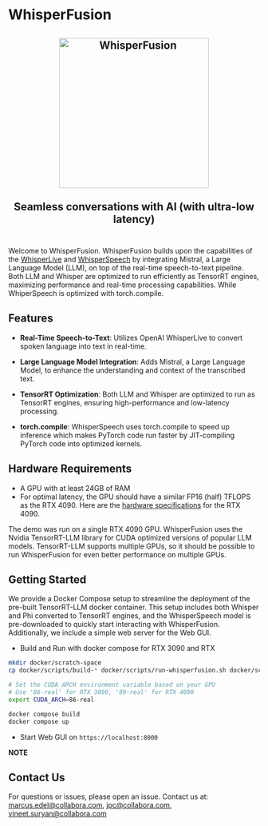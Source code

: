 # WhisperFusion

<h2 align="center">
  <a href="https://www.youtube.com/watch?v=_PnaP0AQJnk"><img
src="https://img.youtube.com/vi/_PnaP0AQJnk/0.jpg" style="background-color:rgba(0,0,0,0);" height=300 alt="WhisperFusion"></a>
  <br><br>Seamless conversations with AI (with ultra-low latency)<br><br>
</h2>

Welcome to WhisperFusion. WhisperFusion builds upon the capabilities of
the [WhisperLive](https://github.com/collabora/WhisperLive) and
[WhisperSpeech](https://github.com/collabora/WhisperSpeech) by
integrating Mistral, a Large Language Model (LLM), on top of the
real-time speech-to-text pipeline. Both LLM and
Whisper are optimized to run efficiently as TensorRT engines, maximizing
performance and real-time processing capabilities. While WhiperSpeech is 
optimized with torch.compile.

## Features

- **Real-Time Speech-to-Text**: Utilizes OpenAI WhisperLive to convert
  spoken language into text in real-time.

- **Large Language Model Integration**: Adds Mistral, a Large Language
  Model, to enhance the understanding and context of the transcribed
  text.

- **TensorRT Optimization**: Both LLM and Whisper are optimized to
  run as TensorRT engines, ensuring high-performance and low-latency
  processing.
- **torch.compile**: WhisperSpeech uses torch.compile to speed up 
  inference which makes PyTorch code run faster by JIT-compiling PyTorch
  code into optimized kernels.

## Hardware Requirements

- A GPU with at least 24GB of RAM
- For optimal latency, the GPU should have a similar FP16 (half) TFLOPS as the RTX 4090. Here are the [hardware specifications](https://www.techpowerup.com/gpu-specs/geforce-rtx-4090.c3889) for the RTX 4090.

The demo was run on a single RTX 4090 GPU. WhisperFusion uses the Nvidia TensorRT-LLM library for CUDA optimized versions of popular LLM models. TensorRT-LLM supports multiple GPUs, so it should be possible to run WhisperFusion for even better performance on multiple GPUs.

## Getting Started
We provide a Docker Compose setup to streamline the deployment of the pre-built TensorRT-LLM docker container. This setup includes both Whisper and Phi converted to TensorRT engines, and the WhisperSpeech model is pre-downloaded to quickly start interacting with WhisperFusion. Additionally, we include a simple web server for the Web GUI.

- Build and Run with docker compose for RTX 3090 and RTX
```bash
mkdir docker/scratch-space
cp docker/scripts/build-* docker/scripts/run-whisperfusion.sh docker/scratch-space/

# Set the CUDA_ARCH environment variable based on your GPU
# Use '86-real' for RTX 3090, '89-real' for RTX 4090
export CUDA_ARCH=86-real

docker compose build
docker compose up
```

- Start Web GUI on `https://localhost:8000`

**NOTE**

## Contact Us

For questions or issues, please open an issue. Contact us at:
marcus.edel@collabora.com, jpc@collabora.com,
vineet.suryan@collabora.com
